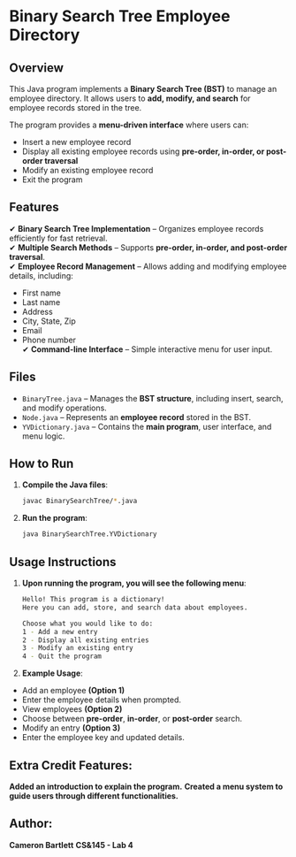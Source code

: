 # Binary Search Tree Employee Directory

## Overview
This Java program implements a **Binary Search Tree (BST)** to manage an employee directory. It allows users to **add, modify, and search** for employee records stored in the tree. 

The program provides a **menu-driven interface** where users can:
- Insert a new employee record
- Display all existing employee records using **pre-order, in-order, or post-order traversal**
- Modify an existing employee record
- Exit the program

## Features
✔ **Binary Search Tree Implementation** – Organizes employee records efficiently for fast retrieval.  
✔ **Multiple Search Methods** – Supports **pre-order, in-order, and post-order traversal**.  
✔ **Employee Record Management** – Allows adding and modifying employee details, including:  
   - First name
   - Last name
   - Address
   - City, State, Zip
   - Email
   - Phone number  
✔ **Command-line Interface** – Simple interactive menu for user input.

## Files
- `BinaryTree.java` – Manages the **BST structure**, including insert, search, and modify operations.
- `Node.java` – Represents an **employee record** stored in the BST.
- `YVDictionary.java` – Contains the **main program**, user interface, and menu logic.

## How to Run
1. **Compile the Java files**:  
   ```sh
   javac BinarySearchTree/*.java

2. **Run the program**:
   ```sh
   java BinarySearchTree.YVDictionary

## Usage Instructions
1. **Upon running the program, you will see the following menu**:
   ```sh
   Hello! This program is a dictionary!
   Here you can add, store, and search data about employees.

   Choose what you would like to do:
   1 - Add a new entry
   2 - Display all existing entries
   3 - Modify an existing entry
   4 - Quit the program

2. **Example Usage**:
- Add an employee **(Option 1)**
- Enter the employee details when prompted.
- View employees **(Option 2)**
- Choose between **pre-order**, **in-order**, or **post-order** search.
- Modify an entry **(Option 3)**
- Enter the employee key and updated details.

## Extra Credit Features:
**Added an introduction to explain the program.**
**Created a menu system to guide users through different functionalities.**

## Author:
**Cameron Bartlett**
**CS&145 - Lab 4**